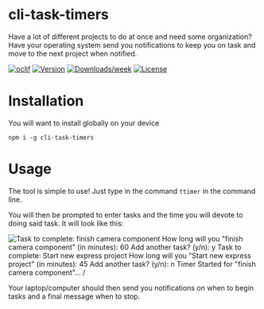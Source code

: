 cli-task-timers
=========

Have a lot of different projects to do at once and need some organization? Have your operating system send you notifications to keep you on task and move to the next project when notified.

[![oclif](https://img.shields.io/badge/cli-oclif-brightgreen.svg)](https://oclif.io)
[![Version](https://img.shields.io/npm/v/cli-task-timers.svg)](https://npmjs.org/package/cli-task-timers)
[![Downloads/week](https://img.shields.io/npm/dw/cli-task-timers.svg)](https://npmjs.org/package/cli-task-timers)
[![License](https://img.shields.io/npm/l/cli-task-timers.svg)](https://github.com/awstin17/cli-task-timers/blob/master/package.json)

# Installation

You will want to install globally on your device 

```
npm i -g cli-task-timers
```

# Usage

The tool is simple to use! Just type in the command `ttimer` in the command line.

You will then be prompted to enter tasks and the time you will devote to doing said task. It will look like this:

![Task to complete: finish camera component
How long will you "finish camera component" (in minutes): 60
Add another task? (y/n): y
Task to complete: Start new express project
How long will you "Start new express project" (in minutes): 45
Add another task? (y/n): n
Timer Started for "finish camera component"... /](https://github.com/awstin17/task-timer/blob/master/assets/cli-example.PNG "Logo Title Text 1")

Your laptop/computer should then send you notifications on when to begin tasks and a final message when to stop.
